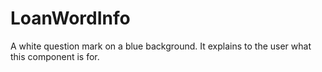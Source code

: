 # LoanWordInfo

A white question mark on a blue background. It explains to the user what this component is for.
